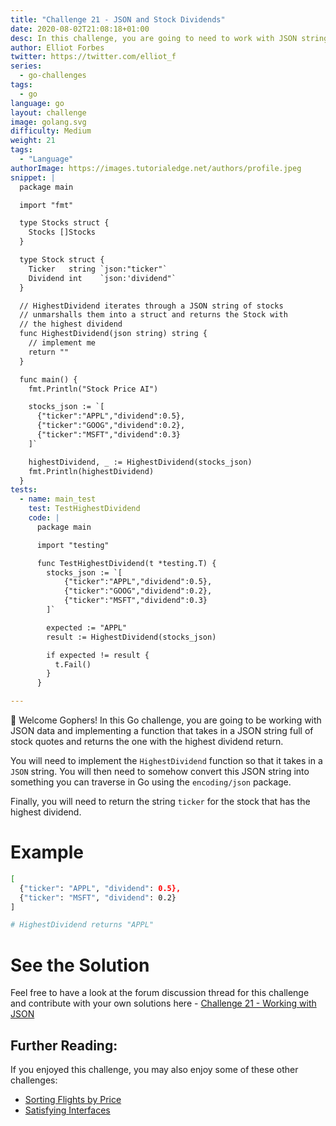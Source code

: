 ```yaml
---
title: "Challenge 21 - JSON and Stock Dividends"
date: 2020-08-02T21:08:18+01:00
desc: In this challenge, you are going to need to work with JSON strings and parse JSON in Go in order to retrieve the highest dividend stocks!
author: Elliot Forbes
twitter: https://twitter.com/elliot_f
series:
  - go-challenges
tags:
  - go
language: go
layout: challenge
image: golang.svg
difficulty: Medium
weight: 21
tags:
  - "Language"
authorImage: https://images.tutorialedge.net/authors/profile.jpeg
snippet: |
  package main

  import "fmt"

  type Stocks struct {
    Stocks []Stocks
  }

  type Stock struct {
    Ticker   string `json:"ticker"`
    Dividend int    `json:'dividend"`
  }

  // HighestDividend iterates through a JSON string of stocks
  // unmarshalls them into a struct and returns the Stock with
  // the highest dividend
  func HighestDividend(json string) string {
    // implement me
    return ""
  }

  func main() {
    fmt.Println("Stock Price AI")

    stocks_json := `[
      {"ticker":"APPL","dividend":0.5},
      {"ticker":"GOOG","dividend":0.2},
      {"ticker":"MSFT","dividend":0.3}
    ]`

    highestDividend, _ := HighestDividend(stocks_json)
    fmt.Println(highestDividend)
  }
tests:
  - name: main_test
    test: TestHighestDividend
    code: |
      package main

      import "testing"

      func TestHighestDividend(t *testing.T) {
        stocks_json := `[
            {"ticker":"APPL","dividend":0.5},
            {"ticker":"GOOG","dividend":0.2},
            {"ticker":"MSFT","dividend":0.3}
        ]`

        expected := "APPL"
        result := HighestDividend(stocks_json)

        if expected != result {
          t.Fail()
        }
      }

---
```


👋 Welcome Gophers! In this Go challenge, you are going to be working with JSON data and implementing a function that takes in a JSON string full of stock quotes and returns the one with the highest dividend return. 

You will need to implement the `HighestDividend` function so that it takes in a `JSON` string. You will then need to somehow convert this JSON string into something you can traverse in Go using the `encoding/json` package.

Finally, you will need to return the string `ticker` for the stock that has the highest dividend. 

# Example

```bash
[
  {"ticker": "APPL", "dividend": 0.5},
  {"ticker": "MSFT", "dividend": 0.2}
]

# HighestDividend returns "APPL"
```

# See the Solution

Feel free to have a look at the forum discussion thread for this challenge and contribute with your own solutions here - [Challenge 21 - Working with JSON](https://discuss.tutorialedge.net/t/challenge-21-json-and-stock-dividends/63) 

## Further Reading:

If you enjoyed this challenge, you may also enjoy some of these other challenges:

* [Sorting Flights by Price](/challenges/go/sort-by-price/)
* [Satisfying Interfaces](/challenges/go/interfaces/)